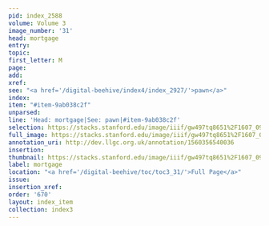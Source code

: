 ```yaml
---
pid: index_2588
volume: Volume 3
image_number: '31'
head: mortgage
entry: 
topic: 
first_letter: M
page: 
add: 
xref: 
see: "<a href='/digital-beehive/index4/index_2927/'>pawn</a>"
index: 
item: "#item-9ab038c2f"
unparsed: 
line: 'Head: mortgage|See: pawn|#item-9ab038c2f'
selection: https://stacks.stanford.edu/image/iiif/gw497tq8651%2F1607_0974/847,2598,552,132/full/0/default.jpg
full_image: https://stacks.stanford.edu/image/iiif/gw497tq8651%2F1607_0974/full/full/0/default.jpg
annotation_uri: http://dev.llgc.org.uk/annotation/1560356540036
insertion: 
thumbnail: https://stacks.stanford.edu/image/iiif/gw497tq8651%2F1607_0974/847,2598,552,132/150,/0/default.jpg
label: mortgage
location: "<a href='/digital-beehive/toc/toc3_31/'>Full Page</a>"
issue: 
insertion_xref: 
order: '670'
layout: index_item
collection: index3
---
```

